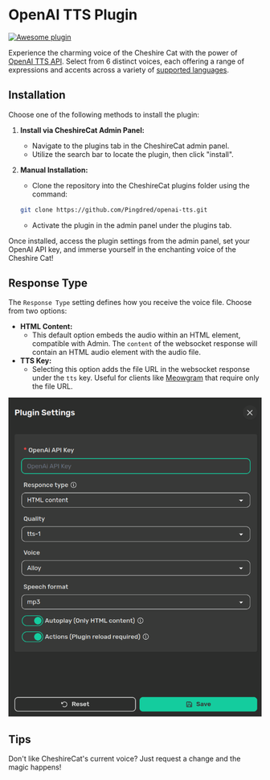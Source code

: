 # OpenAI TTS Plugin

[![Awesome plugin](https://custom-icon-badges.demolab.com/static/v1?label=&message=Awesome+plugin&color=000000&style=for-the-badge&logo=cheshire_cat_ai)](https://)

Experience the charming voice of the Cheshire Cat with the power of [OpenAI TTS API](https://platform.openai.com/docs/guides/text-to-speech). Select from 6 distinct voices, each offering a range of expressions and accents across a variety of [supported languages](https://platform.openai.com/docs/guides/text-to-speech/supported-languages).

## Installation

Choose one of the following methods to install the plugin:

1. **Install via CheshireCat Admin Panel:**
   - Navigate to the plugins tab in the CheshireCat admin panel.
   - Utilize the search bar to locate the plugin, then click "install".

2. **Manual Installation:**
   - Clone the repository into the CheshireCat plugins folder using the command:

    ```bash
    git clone https://github.com/Pingdred/openai-tts.git
    ```

   - Activate the plugin in the admin panel under the plugins tab.

Once installed, access the plugin settings from the admin panel, set your OpenAI API key, and immerse yourself in the enchanting voice of the Cheshire Cat!

## Response Type

The `Response Type` setting defines how you receive the voice file. Choose from two options:

- **HTML Content:**
  - This default option embeds the audio within an HTML element, compatible with Admin. The `content` of the websocket response will contain an HTML audio element with the audio file.
- **TTS Key:**
  - Selecting this option adds the file URL in the websocket response under the `tts` key. Useful for clients like [Meowgram](https://github.com/Pingdred/Meowgram) that require only the file URL.

![Plugin Settings](img/settings_panel.png)

## Tips

Don't like CheshireCat's current voice? Just request a change and the magic happens!
